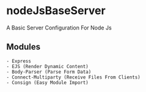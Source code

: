 # nodeJsBaseServer
A Basic Server Configuration For Node Js

## Modules
    - Express
    - EJS (Render Dynamic Content)
    - Body-Parser (Parse Form Data)
    - Connect-Multiparty (Receive Files From Clients)
    - Consign (Easy Module Import)
